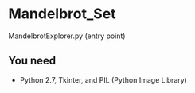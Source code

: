 # Mandelbrot_Set 
MandelbrotExplorer.py (entry point)
## You need
* Python 2.7, Tkinter, and PIL (Python Image Library)
